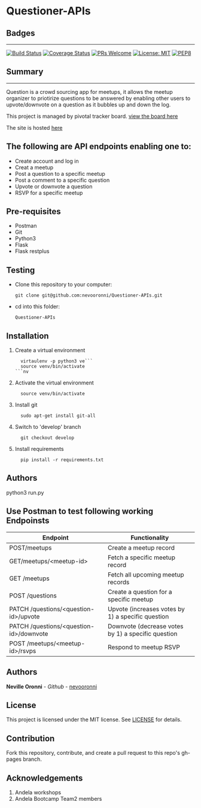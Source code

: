 # Questioner-APIs

## Badges
-------------------------

[![Build Status](https://travis-ci.org/nevooronni/Questioner-APIs.svg?branch=master)](https://travis-ci.org/nevooronni/Questioner-APIs) [![Coverage Status](https://coveralls.io/repos/github/nevooronni/Questioner-APIs/badge.svg?branch=master)](https://coveralls.io/github/nevooronni/Questioner-APIs?branch=master) [![PRs Welcome](https://img.shields.io/badge/PRs-welcome-brightgreen.svg?style=flat-square)](http://makeapullrequest.com)  [![License: MIT](https://img.shields.io/badge/License-MIT-yellow.svg)](https://opensource.org/licenses/MIT)  [![PEP8](https://img.shields.io/badge/code%20style-pep8-orange.svg)](https://www.python.org/dev/peps/pep-0008/)


## Summary 
-------------------------
Question is a crowd sourcing app for meetups, it allows the meetup organizer to priotirize questions to be answered by enabling other users to upvote/downvote on a question as it bubbles up and down the log.

This project is managed by pivotal tracker board. [view the board here](https://www.pivotaltracker.com/n/projects/2235272)

The site is hosted [here]()

The following are API endpoints enabling one to:
-------------------------
* Create account and log in
* Creat a meetup
* Post a question to a specific meetup
* Post a comment to a specific question
* Upvote or downvote a question
* RSVP for a specific meetup

Pre-requisites
--------------------------
- Postman
- Git
- Python3
- Flask
- Flask restplus

Testing
-------------------------- 
- Clone this repository to your computer:
    ```
    git clone git@github.com:nevooronni/Questioner-APIs.git
    ```
- cd into this folder:
    ```
    Questioner-APIs
    ```
    
Installation
-------------------------- 
1. Create a virtual environment
    ```
      virtaulenv -p python3 ve```
      source venv/bin/activate
    ```nv
    ```

2. Activate the virtual environment
    ```
      source venv/bin/activate
    ```

3. Install git
    ```
      sudo apt-get install git-all
    ```

4. Switch to 'develop' branch
    ```
      git checkout develop
    ```
5. Install requirements
    ```
      pip install -r requirements.txt
    ```
Authors
-------------------------
python3 run.py

Use Postman to test following working Endpoinsts
-------------------------

| Endpoint | Functionality |
----------|---------------
POST/meetups | Create a meetup record
GET/meetups/&lt;meetup-id&gt; | Fetch a specific meetup record
GET /meetups | Fetch all upcoming meetup records
POST /questions | Create a question for a specific meetup
PATCH /questions/&lt;question-id&gt;/upvote | Upvote (increases votes by 1) a specific question
PATCH /questions/&lt;question-id&gt;/downvote | Downvote (decrease votes by 1) a specific question
POST /meetups/&lt;meetup-id&gt;/rsvps | Respond to meetup RSVP



Authors
-------------------------
**Neville Oronni** - _Github_ -  [nevooronni](https://github.com/nevooronni)

License
----------
This project is licensed under the MIT license. See [LICENSE](https://github.com/nevooronni/Questioner-APIs/blob/master/LICENSE) for details.

Contribution
---------------
Fork this repository, contribute, and create a pull request to this repo's gh-pages branch.

Acknowledgements
-----------------
1. Andela workshops
2. Andela Bootcamp Team2 members